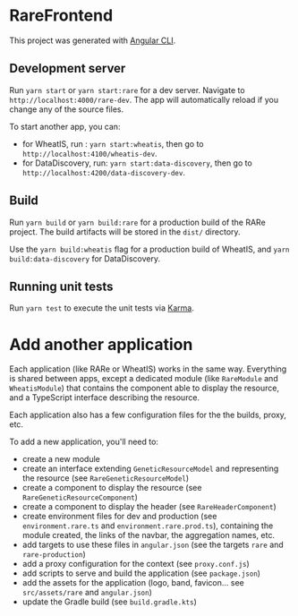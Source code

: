 # RareFrontend

This project was generated with [Angular CLI](https://github.com/angular/angular-cli).

## Development server

Run `yarn start` or `yarn start:rare` for a dev server. 
Navigate to `http://localhost:4000/rare-dev`. The app will automatically reload if you change any of the source files.

To start another app, you can:
- for WheatIS, run : `yarn start:wheatis`, then go to `http://localhost:4100/wheatis-dev`.
- for DataDiscovery, run: `yarn start:data-discovery`, then go to `http://localhost:4200/data-discovery-dev`.

## Build

Run `yarn build` or `yarn build:rare` for a production build of the RARe project. 
The build artifacts will be stored in the `dist/` directory. 

Use the `yarn build:wheatis` flag for a production build of WheatIS, and `yarn build:data-discovery` for DataDiscovery.

## Running unit tests

Run `yarn test` to execute the unit tests via [Karma](https://karma-runner.github.io).

# Add another application

Each application (like RARe or WheatIS) works in the same way.
Everything is shared between apps, 
except a dedicated module (like `RareModule` and `WheatisModule`)
that contains the component able to display the resource,
and a TypeScript interface describing the resource.  

Each application also has a few configuration files
for the the builds, proxy, etc.

To add a new application, you'll need to:

- create a new module
- create an interface extending `GeneticResourceModel` and representing the resource (see `RareGeneticResourceModel`)
- create a component to display the resource (see `RareGeneticResourceComponent`)
- create a component to display the header (see `RareHeaderComponent`)
- create environment files for dev and production (see `environment.rare.ts` and `environment.rare.prod.ts`),
containing the module created, the links of the navbar, the aggregation names, etc. 
- add targets to use these files in `angular.json` (see the targets `rare` and `rare-production`)
- add a proxy configuration for the context (see `proxy.conf.js`)
- add scripts to serve and build the application (see `package.json`)
- add the assets for the application (logo, band, favicon... see `src/assets/rare` and `angular.json`)
- update the Gradle build (see `build.gradle.kts`)
